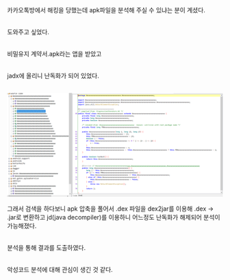 카카오톡방에서 해킹을 당했는데 apk파일을 분석해 주실 수 있냐는 분이 계셨다. <br><br>

도와주고 싶었다. <br><br>

비밀유지 계약서.apk라는 앱을 받았고 <br><br>

jadx에 올리니 난독화가 되어 있었다. <br><br>

<img src="https://github.com/kgyeongseong/Reversing/blob/main/%EB%B9%84%EB%B0%80%EC%9C%A0%EC%A7%80%20%EA%B3%84%EC%95%BD%EC%84%9C.apk%20%EB%A6%AC%EB%B2%84%EC%8B%B1/KakaoTalk_20210713_014800670.png?raw=true">

그래서 검색을 하다보니 apk 압축을 풀어서 .dex 파일을 dex2jar를 이용해 .dex -> .jar로 변환하고 jd(java decompiler)를 이용하니 어느정도 난독화가 해제되어 분석이 가능해졌다. <br><br>

분석을 통해 결과를 도출하였다. <br><br>

악성코드 분석에 대해 관심이 생긴 것 같다.
